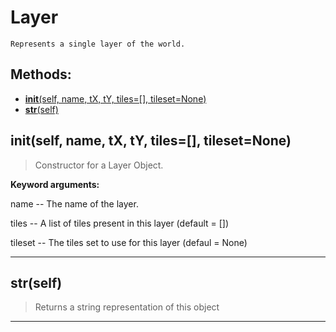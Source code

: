 # Layer 
 ```
 Represents a single layer of the world. 
```
## Methods: 
* [__init__(self, name, tX, tY, tiles=[], tileset=None)](#__init__self-name-tX-tY-tiles=[]-tileset=None) 
* [__str__(self)](#__str__self) 
## __init__(self, name, tX, tY, tiles=[], tileset=None) 

  

 > Constructor for a Layer Object.

 

 **Keyword arguments:**

 name -- The name of the layer.

 

 tiles -- A list of tiles present in this layer (default = [])

 tileset -- The tiles set to use for this layer (defaul = None) 

 --- 
## __str__(self) 

  

 > Returns a string representation of this object 

 --- 
